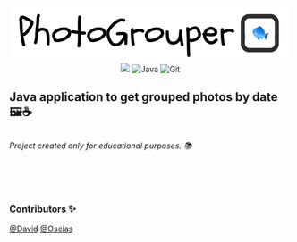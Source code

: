 <div style="text-align:center">
    <img src="PhotoGrouperLogo.png" alt="Photo grouper logo" />
</div>

<div style="text-align:center">
    <img src="https://img.shields.io/badge/version-0.1-yellow"/>
    <img alt="Java" src="https://img.shields.io/badge/java-%23ED8B00.svg?style=for-the-badge&logo=java&logoColor=white"/>
    <img alt="Git" src="https://img.shields.io/badge/git-%23F05033.svg?style=for-the-badge&logo=git&logoColor=white"/>
</div>

<h2>Java application to get grouped photos by date 🖼️☕ <h2>

<h6>
    Project created only for educational purposes. 📚
</h6>

<br><br>

### Contributors ✨
<a href="https://github.com/david123ramos" target="_blank">@David</a>
<a href="https://github.com/Oseias-rds" target="_blank">@Oseias</a>


